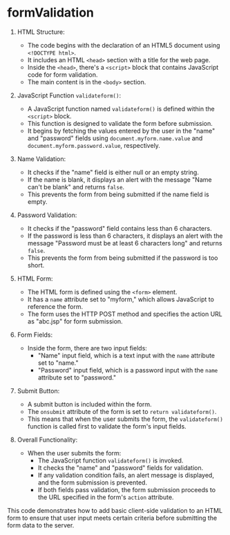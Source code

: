 # formValidation

1. HTML Structure:
   - The code begins with the declaration of an HTML5 document using `<!DOCTYPE html>`.
   - It includes an HTML `<head>` section with a title for the web page.
   - Inside the `<head>`, there's a `<script>` block that contains JavaScript code for form validation.
   - The main content is in the `<body>` section.

2. JavaScript Function `validateform()`:
   - A JavaScript function named `validateform()` is defined within the `<script>` block.
   - This function is designed to validate the form before submission.
   - It begins by fetching the values entered by the user in the "name" and "password" fields using `document.myform.name.value` and `document.myform.password.value`, respectively.

3. Name Validation:
   - It checks if the "name" field is either null or an empty string.
   - If the name is blank, it displays an alert with the message "Name can't be blank" and returns `false`.
   - This prevents the form from being submitted if the name field is empty.

4. Password Validation:
   - It checks if the "password" field contains less than 6 characters.
   - If the password is less than 6 characters, it displays an alert with the message "Password must be at least 6 characters long" and returns `false`.
   - This prevents the form from being submitted if the password is too short.

5. HTML Form:
   - The HTML form is defined using the `<form>` element.
   - It has a `name` attribute set to "myform," which allows JavaScript to reference the form.
   - The form uses the HTTP POST method and specifies the action URL as "abc.jsp" for form submission.

6. Form Fields:
   - Inside the form, there are two input fields:
     - "Name" input field, which is a text input with the `name` attribute set to "name."
     - "Password" input field, which is a password input with the `name` attribute set to "password."

7. Submit Button:
   - A submit button is included within the form.
   - The `onsubmit` attribute of the form is set to `return validateform()`.
   - This means that when the user submits the form, the `validateform()` function is called first to validate the form's input fields.

8. Overall Functionality:
   - When the user submits the form:
     - The JavaScript function `validateform()` is invoked.
     - It checks the "name" and "password" fields for validation.
     - If any validation condition fails, an alert message is displayed, and the form submission is prevented.
     - If both fields pass validation, the form submission proceeds to the URL specified in the form's `action` attribute.

This code demonstrates how to add basic client-side validation to an HTML form to ensure that user input meets certain criteria before submitting the form data to the server.
